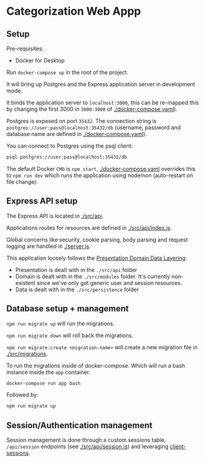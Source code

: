 # Categorization Web Appp


## Setup

Pre-requisites:

- Docker for Desktop

Run `docker-compose up` in the root of the project.

It will bring up Postgres and the Express application server in development mode.

It binds the application server to `localhost:3000`, this can be re-mapped this by changing the first 3000 in `3000:3000` of [./docker-compose.yaml](./docker-compose.yaml)).

Postgres is exposed on port `35432`. The connection string is `postgres://user:pass@localhost:35432/db` (username, password and database name are defined in [./docker-compose.yaml](./docker-compose.yaml)).

You can connect to Postgres using the psql client:

```sh
psql postgres://user:pass@localhost:35432/db
```

The default Docker `CMD` is `npm start`, [./docker-compose.yaml](./docker-compose.yaml) overrides this to `npm run dev` which runs the application using nodemon (auto-restart on file change).


## Express API setup

The Express API is located in [./src/api](./src/api).

Applications routes for resources are defined in [./src/api/index.js](./src/api/index.js).

Global concerns like security, cookie parsing, body parsing and request logging are handled in [./server.js](./server.js).

This application loosely follows the [Presentation Domain Data Layering](https://www.martinfowler.com/bliki/PresentationDomainDataLayering.html):

- Presentation is dealt with in the `./src/api` folder
- Domain is dealt with in the `./src/modules` folder. It's currently non-existent since we've only got generic user and session resources.
- Data is dealt with in the `./src/persistence` folder

## Database setup + management

`npm run migrate up` will run the migrations.

`npm run migrate down` will roll back the migrations.

`npm run migrate:create <migration-name>`  will create a new migration file in [./src/migrations](./src/migrations).

To run the migrations inside of docker-compose. Which will run a bash instance inside the `app` container.
```sh
docker-compose run app bash
```

Followed by:
```sh
npm run migrate up
```

## Session/Authentication management

Session management is done through a custom sessions table, `/api/session` endpoints (see [./src/api/session.js](./src/api/session.js)) and leveraging [client-sessions](https://github.com/mozilla/node-client-sessions).





